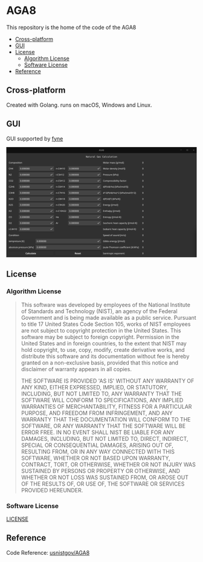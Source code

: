 # AGA8

This repository is the home of the code of the AGA8

  - [Cross-platform](#cross-platform)
  - [GUI](#gui)
  - [License](#license)
    - [Algorithm License](#algorithm-license)
    - [Software License](#software-license)
  - [Reference](#reference)

## Cross-platform

Created with Golang. runs on macOS, Windows and Linux.

## GUI

GUI supported by [fyne](https://github.com/fyne-io/fyne)

![](./asserts/main.png)

## License

### Algorithm License

> This software was developed by employees of the National Institute of Standards and Technology (NIST), an agency of the Federal Government and is being made available as a public service. Pursuant to title 17 United States Code Section 105, works of NIST employees are not subject to copyright protection in the United States.  This software may be subject to foreign copyright.  Permission in the United States and in foreign countries, to the extent that NIST may hold copyright, to use, copy, modify, create derivative works, and distribute this software and its documentation without fee is hereby granted on a non-exclusive basis, provided that this notice and disclaimer of warranty appears in all copies. 
> 
> THE SOFTWARE IS PROVIDED 'AS IS' WITHOUT ANY WARRANTY OF ANY KIND, EITHER EXPRESSED, IMPLIED, OR STATUTORY, INCLUDING, BUT NOT LIMITED TO, ANY WARRANTY THAT THE SOFTWARE WILL CONFORM TO SPECIFICATIONS, ANY IMPLIED WARRANTIES OF MERCHANTABILITY, FITNESS FOR A PARTICULAR PURPOSE, AND FREEDOM FROM INFRINGEMENT, AND ANY WARRANTY THAT THE DOCUMENTATION WILL CONFORM TO THE SOFTWARE, OR ANY WARRANTY THAT THE SOFTWARE WILL BE ERROR FREE.  IN NO EVENT SHALL NIST BE LIABLE FOR ANY DAMAGES, INCLUDING, BUT NOT LIMITED TO, DIRECT, INDIRECT, SPECIAL OR CONSEQUENTIAL DAMAGES, ARISING OUT OF, RESULTING FROM, OR IN ANY WAY CONNECTED WITH THIS SOFTWARE, WHETHER OR NOT BASED UPON WARRANTY, CONTRACT, TORT, OR OTHERWISE, WHETHER OR NOT INJURY WAS SUSTAINED BY PERSONS OR PROPERTY OR OTHERWISE, AND WHETHER OR NOT LOSS WAS SUSTAINED FROM, OR AROSE OUT OF THE RESULTS OF, OR USE OF, THE SOFTWARE OR SERVICES PROVIDED HEREUNDER.

### Software License

[LICENSE](./LICENSE)

## Reference

Code Reference: [usnistgov/AGA8](https://github.com/usnistgov/AGA8)

